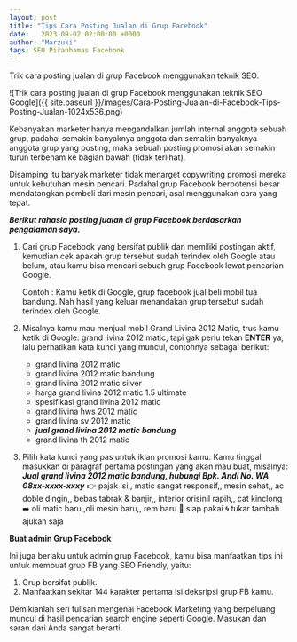```yaml
---
layout: post
title: "Tips Cara Posting Jualan di Grup Facebook"
date:   2023-09-02 02:00:00 +0000
author: "Marzuki"
tags: SEO Piranhamas Facebook
---
```


Trik cara posting jualan di grup Facebook menggunakan teknik SEO.

![Trik cara posting jualan di grup Facebook menggunakan teknik SEO Google]({{ site.baseurl }}/images/Cara-Posting-Jualan-di-Facebook-Tips-Posting-Jualan-1024x536.png)

Kebanyakan marketer hanya mengandalkan jumlah internal anggota sebuah grup, padahal semakin banyaknya anggota dan semakin banyaknya anggota grup yang posting, maka sebuah posting promosi akan semakin turun terbenam ke bagian bawah (tidak terlihat).

Disamping itu banyak marketer tidak menarget copywriting promosi mereka untuk kebutuhan mesin pencari. Padahal grup Facebook berpotensi besar mendatangkan pembeli dari mesin pencari, asal menggunakan cara yang tepat.

***Berikut rahasia posting jualan di grup Facebook berdasarkan pengalaman saya.***

1. Cari grup Facebook yang bersifat publik dan memiliki postingan aktif, kemudian cek apakah grup tersebut sudah terindex oleh Google atau belum, atau kamu bisa mencari sebuah grup Facebook lewat pencarian Google.

    Contoh : Kamu ketik di Google, grup facebook jual beli mobil tua bandung. Nah hasil yang keluar menandakan grup tersebut sudah terindex oleh Google.

2. Misalnya kamu mau menjual mobil Grand Livina 2012 Matic, trus kamu ketik di Google: grand livina 2012 matic, tapi gak perlu tekan **ENTER** ya, lalu perhatikan kata kunci yang muncul, contohnya sebagai berikut:

    - grand livina 2012 matic
    - grand livina 2012 matic bandung
    - grand livina 2012 matic silver
    - harga grand livina 2012 matic 1.5 ultimate
    - spesifikasi grand livina 2012 matic
    - grand livina hws 2012 matic
    - grand livina sv 2012 matic
    - ***jual grand livina 2012 matic bandung***
    - grand livina th 2012 matic

3. Pilih kata kunci yang pas untuk iklan promosi kamu. Kamu tinggal masukkan di paragraf pertama postingan yang akan mau buat, misalnya: ***Jual grand livina 2012 matic bandung, hubungi Bpk. Andi No. WA 08xx-xxxx-xxxy***
👉 pajak isi,, matic sangat responsif,, mesin sehat,, ac doble dingin,, bebas tabrak & banjir,, interior orisinil rapih,, cat kinclong
➡️ oli matic baru,,oli mesin baru,, rem baru
🌟 siap pakai
🌀 tukar tambah ajukan saja

**Buat admin Grup Facebook**

Ini juga berlaku untuk admin grup Facebook, kamu bisa manfaatkan tips ini untuk membuat grup FB yang SEO Friendly, yaitu:

1. Grup bersifat publik.
2. Manfaatkan sekitar 144 karakter pertama isi deksripsi grup FB kamu.

Demikianlah seri tulisan mengenai Facebook Marketing yang berpeluang muncul di hasil pencarian search engine seperti Google. Masukan dan saran dari Anda sangat berarti.